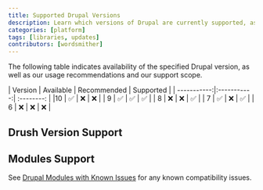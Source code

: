```yaml
---
title: Supported Drupal Versions
description: Learn which versions of Drupal are currently supported, as well as additional compatibility information.
categories: [platform]
tags: [libraries, updates]
contributors: [wordsmither]
---
```


The following table indicates availability of the specified Drupal version, as well as our usage recommendations and our support scope.

| Version | Available | Recommended | Supported |
| -----------:|:-----------:| :--------: |
|10 | ✅          | ❌          | ❌          |
| 9 | ✅          | ✅          | ✅          |
| 8 | ❌          | ❌          | ✅          |
| 7 | ✅          | ❌          | ✅          |
| 6 | ❌          | ❌          | ❌          |

## Drush Version Support

<Partial file="drush-supported.md" />

<Partial file="drush-compatibility.md" />

## Modules Support

See [Drupal Modules with Known Issues](/modules-known-issues) for any known compatibility issues.